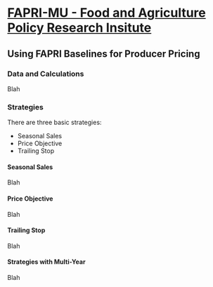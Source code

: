 # [FAPRI-MU - Food and Agriculture Policy Research Insitute](https://www.fapri.missouri.edu)
## Using FAPRI Baselines for Producer Pricing

### Data and Calculations
Blah
### Strategies
There are three basic strategies:
* Seasonal Sales
* Price Objective
* Trailing Stop
#### Seasonal Sales
Blah
#### Price Objective
Blah
#### Trailing Stop
Blah
#### Strategies with Multi-Year
Blah
